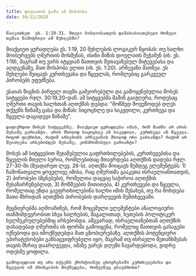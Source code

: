```yaml
---
title: დოვლათის ჭამა ან მოსპობა 
date: 30/12/2020
---
```


`წაიკითხეთ  ეს. 1:19-31. მთელი ბიბლიისათვის დამახასიათებელი რომელი თემაა წამოჭრილი ამ მუხლებში?`

მიაქციეთ ყურადღება ეს. 1:19, 20 მუხლების ლოგიკურ წყობას: თუ ხალხი მოისურვებს ღმერთის მოსმენას, ისინი მიწის დოვლათს შეჭამენ (იხ. ეს. 1:19), მაგრამ თუ უარს იტყვიან მათთვის შეთავაზებულ მიტევებასა და აღდგენაზე, მათ მოსპობა ელით (იხ. ეს. 1:20). არჩევანი მათზეა. ეს მუხლები შეიცავს კურთხევასა და წყევლას, რომლებიც გარკვეულ პირობებს ეფუძნება.

ესაიას წიგნის პირველ თავში გამეორებული და გამოყენებულია მოსეს სიტყვები რჯლ. 30:19,20-დან. ამ სიტყვებმა მაშინ გაიჟღერა, როდესაც ღმერთი თავის ხალხთან აღთქმას დებდა: "მოწმედ მოვუწოდებ დღეს თქვენს წინაშე ცასა და მიწას: სიცოცხლე და სიკვდილი, კურთხევა და წყევლა დაგიდევი წინაშე". 

`დაფიქრდით მოსეს სიტყვებზე. მიაქციეთ ყურადღება იმას, რომ მათში არ არის მესამე ვარიანტი. არის მხოლოდ სიცოცხლე ან სიკვდილი, კურთხევა ან წყევლა. როგორ ფიქრობთ, რატომ არსებობს არჩევანის მხოლოდ ორი ვარიანტი? რატომ არ შეიძლება არსებობდეს მესამე, კომპრომისული ვარიანტი?`

მოსეს ამ სიტყვებით შეჯამებულია გაფრთხილებების, კურთხევებისა და წყევლის მთელი სერია, რომლებითაც მთავრდება აღთქმის დადება რჯლ. 27-30-ში (შეადარეთ ლევ. 26-ს). აღთქმა მოიცავს შემდეგ ელემენტებს: 1) ჩამონათვალი ყოველივე იმისა, რაც ღმერთმა გააკეთა ისრაელიანთათვის, 2) პირობები (მცნებები), რომელთა დაცვაც საჭიროა აღთქმის შესანარჩუნებლად, 3) მოწმეების მითითება, 4) კურთხევები და წყევლა, რომელთაც უნდა გაეფრთხილებინა ხალხი იმის შესახებ, თუ რა მოხდება მათი მხრიდან აღთქმის პირობების დარღვევის შემთხვევაში.

მეცნიერებმა აღმოაჩინეს, რომ მოცემული ელემენტები ანალოგიური თანმიმდევრობით სხვა ხალხების, მაგალითად, ხეთების პოლიტიკურ ხელშეკრულებებშიც არსებობდა. ამგვარად, ისრაელიანებთან აღთქმის დასადებად ღმერთმა ის ფორმა გამოიყენა, რომელიც მათთვის გასაგები იქნებოდა და იმოქმედებდა მათ ცნობიერებაზე. აღთქმის პოტენციური უპირატესობები განსაცვიფრებელი იყო, მაგრამ თუ ისრაელი შეთანხმებას თავის მხრივ დაარღვევდა, იმაზე უარეს დღეში ჩავარდებოდა, ვიდრე ოდესმე ყოფილა. 

`გამოგიცდიათ თუ არა თქვენს ქრისტიანულ ცხოვრებაში კურთხევებისა და წყევლის იმ პრინციპის მოქმედება, რომელზეც ვსაუბრობთ?`